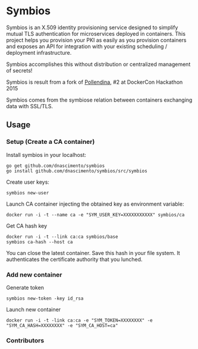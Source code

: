 # Symbios 
Symbios is an X.509 identity provisioning service designed to simplify mutual TLS authentication for microservices deployed in containers. This project helps you provision your PKI as easily as you provision containers and exposes an API for integration with your existing scheduling / deployment infrastructure.

Symbios accomplishes this without distribution or centralized management of secrets!

Symbios is result from a fork of [Pollendina](https://github.com/allingeek/pollendina), #2 at DockerCon Hackathon 2015

Symbios comes from the symbiose relation between containers exchanging data with SSL/TLS.

## Usage
### Setup (Create a CA container)
Install symbios in your localhost: 
```
go get github.com/dnascimento/symbios
go install github.com/dnascimento/symbios/src/symbios
```

Create user keys: 

`symbios new-user`

Launch CA container injecting the obtained key as environment variable:

`docker run -i -t --name ca -e "SYM_USER_KEY=XXXXXXXXXXX" symbios/ca`

Get CA hash key 
```
docker run -i -t --link ca:ca symbios/base
symbios ca-hash --host ca
```

You can close the latest container. Save this hash in your file system. It authenticates the certificate authority that you lunched.

### Add new container
Generate token
```
symbios new-token -key id_rsa 
```

Launch new container
```
docker run -i -t -link ca:ca -e "SYM_TOKEN=XXXXXXXX" -e "SYM_CA_HASH=XXXXXXXX" -e "SYM_CA_HOST=ca"
```


### Contributors
